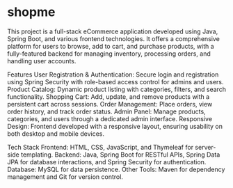 # shopme
This project is a full-stack eCommerce application developed using Java, Spring Boot, and various frontend technologies. It offers a comprehensive platform for users to browse, add to cart, and purchase products, with a fully-featured backend for managing inventory, processing orders, and handling user accounts.

Features
User Registration & Authentication: Secure login and registration using Spring Security with role-based access control for admins and users.
Product Catalog: Dynamic product listing with categories, filters, and search functionality.
Shopping Cart: Add, update, and remove products with a persistent cart across sessions.
Order Management: Place orders, view order history, and track order status.
Admin Panel: Manage products, categories, and users through a dedicated admin interface.
Responsive Design: Frontend developed with a responsive layout, ensuring usability on both desktop and mobile devices.


Tech Stack
Frontend: HTML, CSS, JavaScript, and Thymeleaf for server-side templating.
Backend: Java, Spring Boot for RESTful APIs, Spring Data JPA for database interactions, and Spring Security for authentication.
Database: MySQL for data persistence.
Other Tools: Maven for dependency management and Git for version control.
